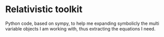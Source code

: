 # Relativistic  toolkit

Python code, based on sympy, to help me expanding symbolicly the multi variable objects I am working with, thus extracting the equations I need.